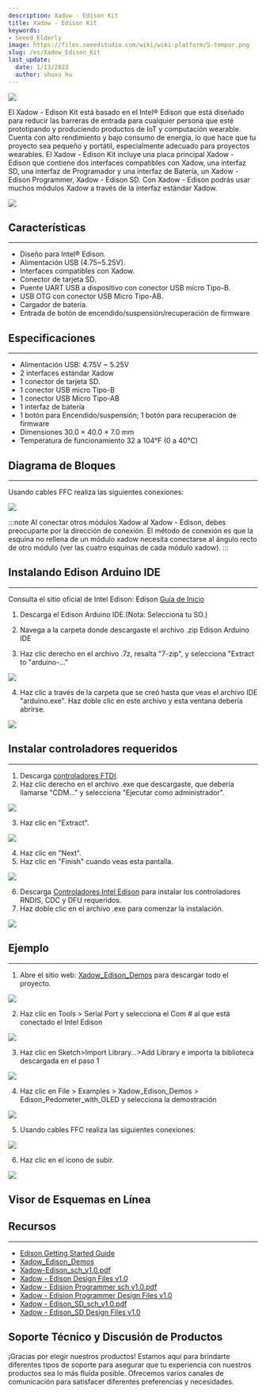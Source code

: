 ```yaml
---
description: Xadow - Edison Kit
title: Xadow - Edison Kit
keywords:
- Seeed_Elderly
image: https://files.seeedstudio.com/wiki/wiki-platform/S-tempor.png
slug: /es/Xadow_Edison_Kit
last_update:
  date: 1/13/2023
  author: shuxu hu
---
```

![](https://files.seeedstudio.com/wiki/Xadow_Edison_Kit/img/110040001%201.jpg)

El Xadow - Edison Kit está basado en el Intel® Edison que está diseñado para reducir las barreras de entrada para cualquier persona que esté prototipando y produciendo productos de IoT y computación wearable. Cuenta con alto rendimiento y bajo consumo de energía, lo que hace que tu proyecto sea pequeño y portátil, especialmente adecuado para proyectos wearables. El Xadow - Edison Kit incluye una placa principal Xadow - Edison que contiene dos interfaces compatibles con Xadow, una interfaz SD, una interfaz de Programador y una interfaz de Batería, un Xadow - Edison Programmer, Xadow - Edison SD. Con Xadow - Edison podrás usar muchos módulos Xadow a través de la interfaz estándar Xadow.

[![](https://files.seeedstudio.com/wiki/Seeed-WiKi/docs/images/300px-Get_One_Now_Banner-ragular.png)](https://www.seeedstudio.com/Xadow-Edison-Kit-p-2444.html)

## Características
---
- Diseño para Intel® Edison.
- Alimentación USB (4.75~5.25V).
- Interfaces compatibles con Xadow.
- Conector de tarjeta SD.
- Puente UART USB a dispositivo con conector USB micro Tipo-B.
- USB OTG con conector USB Micro Tipo-AB.
- Cargador de batería.
- Entrada de botón de encendido/suspensión/recuperación de firmware

## Especificaciones
---
- Alimentación USB: 4.75V ~ 5.25V
- 2 interfaces estándar Xadow
- 1 conector de tarjeta SD.
- 1 conector USB micro Tipo-B
- 1 conector USB Micro Tipo-AB
- 1 interfaz de batería
- 1 botón para Encendido/suspensión; 1 botón para recuperación de firmware
- Dimensiones 30.0 × 40.0 × 7.0 mm
- Temperatura de funcionamiento 32 a 104°F (0 a 40°C)


## Diagrama de Bloques
---
Usando cables FFC realiza las siguientes conexiones:

![](https://files.seeedstudio.com/wiki/Xadow_Edison_Kit/img/Xadow-Edison_Connection.png)

:::note
    Al conectar otros módulos Xadow al Xadow - Edison, debes preocuparte por la dirección de conexión. El método de conexión es que la esquina no rellena de un módulo xadow necesita conectarse al ángulo recto de otro módulo (ver las cuatro esquinas de cada módulo xadow).
:::
## Instalando Edison Arduino IDE
---

Consulta el sitio oficial de Intel Edison: Edison [Guía de Inicio](https://software.intel.com/en-us/get-started-edison-windows)

1. Descarga el Edison Arduino IDE.(Nota: Selecciona tu SO.)

2. Navega a la carpeta donde descargaste el archivo .zip Edison Arduino IDE

3. Haz clic derecho en el archivo .7z, resalta "7-zip", y selecciona "Extract to "arduino-…"

![](https://files.seeedstudio.com/wiki/Xadow_Edison_Kit/img/IndoorKit_Extract_7z.png)

4. Haz clic a través de la carpeta que se creó hasta que veas el archivo IDE "arduino.exe". Haz doble clic en este archivo y esta ventana debería abrirse.

![](https://files.seeedstudio.com/wiki/Xadow_Edison_Kit/img/IndoorKit_ArduinoIDE.png)

## Instalar controladores requeridos
---
1. Descarga [controladores FTDI](https://files.seeedstudio.com/wiki/Xadow_Edison_Kit/res/CDM%20v2.10.00%20WHQL%20Certified.exe).
2. Haz clic derecho en el archivo .exe que descargaste, que debería llamarse "CDM…" y selecciona "Ejecutar como administrador".

![](https://files.seeedstudio.com/wiki/Xadow_Edison_Kit/img/Edison_FTDI_Driver.jpg)

3. Haz clic en "Extract".

![](https://files.seeedstudio.com/wiki/Xadow_Edison_Kit/img/Edison_FTDI_Driver_Install.jpg)

4. Haz clic en "Next".
5. Haz clic en "Finish" cuando veas esta pantalla.

![](https://files.seeedstudio.com/wiki/Xadow_Edison_Kit/img/Edison_FTDI_Driver_Install_ok.jpg)

6. Descarga [Controladores Intel Edison](https://downloadcenter.intel.com/product/83267) para instalar los controladores RNDIS, CDC y DFU requeridos.
7. Haz doble clic en el archivo .exe para comenzar la instalación.

![](https://files.seeedstudio.com/wiki/Xadow_Edison_Kit/img/Intel_Edison_Driver.jpg)

## Ejemplo
---
1. Abre el sitio web: [Xadow_Edison_Demos](https://github.com/Seeed-Studio/Xadow_Edison_Demos) para descargar todo el proyecto.

![](https://files.seeedstudio.com/wiki/Xadow_Edison_Kit/img/Github_Xadow_Edison_Demos.png)

2. Haz clic en Tools > Serial Port y selecciona el Com # al que está conectado el Intel Edison

![](https://files.seeedstudio.com/wiki/Xadow_Edison_Kit/img/Import_Indoor_Kit_Demo.png)

3. Haz clic en Sketch>Import Library…>Add Library e importa la biblioteca descargada en el paso 1

![](https://files.seeedstudio.com/wiki/Xadow_Edison_Kit/img/Xadow-Edison_Add_Library.png)

4. Haz clic en File > Examples > Xadow_Edison_Demos > Edison_Pedometer_with_OLED y selecciona la demostración

![](https://files.seeedstudio.com/wiki/Xadow_Edison_Kit/img/Xadow-Edison_Select_Pedometer_Demo.png)

5. Usando cables FFC realiza las siguientes conexiones:

![](https://files.seeedstudio.com/wiki/Xadow_Edison_Kit/img/Xadow-Edison_Pedometer.jpg)

6. Haz clic en el icono de subir.

![](https://files.seeedstudio.com/wiki/Xadow_Edison_Kit/img/Xadow-Edison_upload.png)


## Visor de Esquemas en Línea

<div className="altium-ecad-viewer" data-project-src="https://files.seeedstudio.com/wiki/Xadow_Edison_Kit/res/Xadow_-_Edision_Programmer_v1.0_sch%26pcb.zip" style={{borderRadius: '0px 0px 4px 4px', height: 500, borderStyle: 'solid', borderWidth: 1, borderColor: 'rgb(241, 241, 241)', overflow: 'hidden', maxWidth: 1280, maxHeight: 700, boxSizing: 'border-box'}}>
</div>


## Recursos
---
- [Edison Getting Started Guide](https://software.intel.com/en-us/get-started-edison-windows)
- [Xadow_Edison_Demos](https://github.com/Seeed-Studio/Xadow_Edison_Demos)
- [Xadow-Edison_sch_v1.0.pdf](https://files.seeedstudio.com/wiki/Xadow_Edison_Kit/res/Xadow-Edison_sch_v1.0.pdf)
- [Xadow - Edison Design Files v1.0](https://files.seeedstudio.com/wiki/Xadow_Edison_Kit/res/Xadow-Edison_v1.0_sch%26pcb.zip)
- [Xadow - Edision Programmer sch v1.0.pdf](https://files.seeedstudio.com/wiki/Xadow_Edison_Kit/res/Xadow_-_Edision_Programmer_sch_v1.0.pdf)
- [Xadow - Edision Programmer Design Files v1.0](https://files.seeedstudio.com/wiki/Xadow_Edison_Kit/res/Xadow_-_Edision_Programmer_v1.0_sch%26pcb.zip)
- [Xadow - Edison_SD_sch_v1.0.pdf](https://files.seeedstudio.com/wiki/Xadow_Edison_Kit/res/Xadow_-_Edison_SD_sch_v1.0.pdf)
- [Xadow - Edison_SD Design Files v1.0](https://files.seeedstudio.com/wiki/Xadow_Edison_Kit/res/Xadow_-_Edison_SD_v1.0_sch%26pcb.zip)

## Soporte Técnico y Discusión de Productos

¡Gracias por elegir nuestros productos! Estamos aquí para brindarte diferentes tipos de soporte para asegurar que tu experiencia con nuestros productos sea lo más fluida posible. Ofrecemos varios canales de comunicación para satisfacer diferentes preferencias y necesidades.

<div class="button_tech_support_container">
<a href="https://forum.seeedstudio.com/" class="button_forum"></a> 
<a href="https://www.seeedstudio.com/contacts" class="button_email"></a>
</div>

<div class="button_tech_support_container">
<a href="https://discord.gg/eWkprNDMU7" class="button_discord"></a> 
<a href="https://github.com/Seeed-Studio/wiki-documents/discussions/69" class="button_discussion"></a>
</div>
